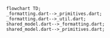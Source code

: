 <!---
Generated by https://github.com/polina-c/layerlens
Dependencies that create loop are markes with `!`.
-->

```mermaid
flowchart TD;
_formatting.dart-->_primitives.dart;
_formatting.dart-->_util.dart;
shared_model.dart-->_formatting.dart;
shared_model.dart-->_primitives.dart;
```

